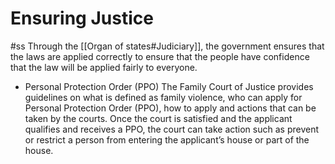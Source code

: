 # Ensuring Justice
#ss
Through the [[Organ of states#Judiciary]], the government ensures that the laws are applied correctly to ensure that the people have confidence that the law will be applied fairly to everyone.

- Personal Protection Order (PPO)
	The Family Court of Justice provides guidelines on what is defined as family violence, who can apply for Personal Protection Order (PPO), how to apply and actions that can be taken by the courts.
	Once the court is satisfied and the applicant qualifies and receives a PPO, the court can take action such as prevent or restrict a person from entering the applicant’s house or part of the house.
